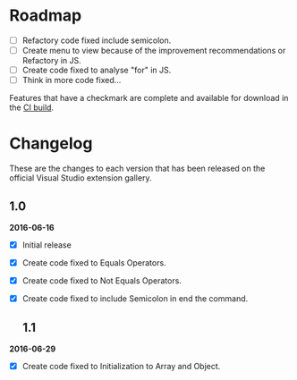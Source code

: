# Roadmap

- [ ] Refactory code fixed include semicolon.
- [ ] Create menu to view because of the improvement recommendations or Refactory in JS.
- [ ] Create code fixed to analyse "for" in JS.
- [ ] Think in more code fixed...

Features that have a checkmark are complete and available for
download in the
[CI build](http://vsixgallery.com/extension/8e5bc658-1ed9-4839-939b-204b758063a6/).

# Changelog

These are the changes to each version that has been released
on the official Visual Studio extension gallery.

## 1.0

**2016-06-16**

- [x] Initial release
- [x] Create code fixed to Equals Operators.
- [x] Create code fixed to Not Equals Operators.
- [x] Create code fixed to include Semicolon in end the command.
  
  ## 1.1

**2016-06-29**

- [x] Create code fixed to Initialization to Array and Object.
